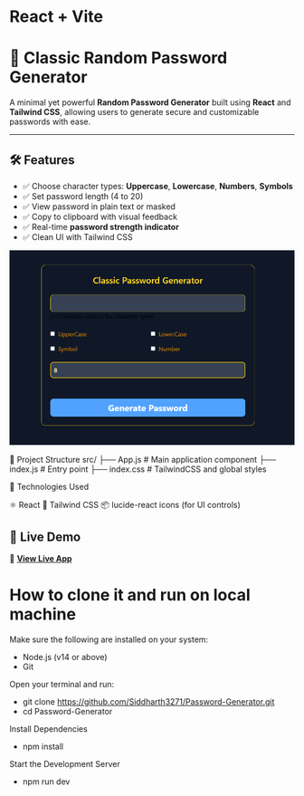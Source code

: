# React + Vite

# 🔐 Classic Random Password Generator

A minimal yet powerful **Random Password Generator** built using **React** and **Tailwind CSS**, allowing users to generate secure and customizable passwords with ease.

---

## 🛠 Features

- ✅ Choose character types: **Uppercase**, **Lowercase**, **Numbers**, **Symbols**
- ✅ Set password length (4 to 20)
- ✅ View password in plain text or masked
- ✅ Copy to clipboard with visual feedback
- ✅ Real-time **password strength indicator**
- ✅ Clean UI with Tailwind CSS

![Password Generator Screenshot](src/assets/image.png)

📂 Project Structure
src/
├── App.js         # Main application component
├── index.js       # Entry point
├── index.css      # TailwindCSS and global styles

🧠 Technologies Used

⚛️ React
🎨 Tailwind CSS
📦 lucide-react icons (for UI controls)

## 🚀 Live Demo

🔗 **[View Live App](https://password-generator-flax-pi.vercel.app/)**

# How to clone it and run on local machine

Make sure the following are installed on your system:

- Node.js (v14 or above)
- Git

Open your terminal and run:

- git clone https://github.com/Siddharth3271/Password-Generator.git
- cd Password-Generator

Install Dependencies

- npm install

Start the Development Server

- npm run dev





